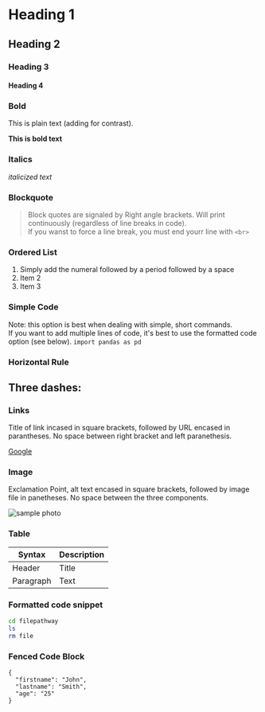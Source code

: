 # Heading 1
## Heading 2
### Heading 3
#### Heading 4

### Bold

This is plain text (adding for contrast).

**This is bold text**

### Italics

*italicized text*

### Blockquote

> Block quotes are signaled by
> Right angle brackets. Will print continuously
> (regardless of line breaks in code). <br>
> If you wanst to force a line break, you must end yourr line with 
> `<br>
> `

### Ordered List

1. Simply add the numeral followed by a period followed by a space
2. Item 2
3. Item 3

### Simple Code

Note: this option is best when dealing with simple, short commands. <br>
If you want to add multiple lines of code, it's best to use the formatted code option (see below).
`import pandas as pd`

### Horizontal Rule

Three dashes:
---

### Links

Title of link incased in square brackets, followed by URL encased in parantheses.
No space between right bracket and left paranethesis.

[Google](www.google.com)

### Image

Exclamation Point, alt text encased in square brackets, followed by image file in panetheses.
No space between the three components.

![sample photo](sample_image.jpg)


### Table

| Syntax | Description |
| ----------- | ----------- |
| Header | Title |
| Paragraph | Text |


### Formatted code snippet

```sh
cd filepathway
ls
rm file
```

### Fenced Code Block

``` 
{
  "firstname": "John",
  "lastname": "Smith",
  "age": "25"
}
```
  
